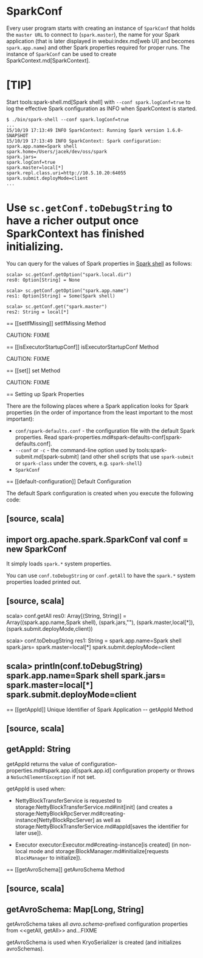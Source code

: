 # SparkConf

Every user program starts with creating an instance of `SparkConf` that holds the `master URL` to connect to (`spark.master`), the name for your Spark application (that is later displayed in webui:index.md[web UI] and becomes `spark.app.name`) and other Spark properties required for proper runs. The instance of `SparkConf` can be used to create SparkContext.md[SparkContext].

[TIP]
====
Start tools:spark-shell.md[Spark shell] with `--conf spark.logConf=true` to log the effective Spark configuration as INFO when SparkContext is started.

```
$ ./bin/spark-shell --conf spark.logConf=true
...
15/10/19 17:13:49 INFO SparkContext: Running Spark version 1.6.0-SNAPSHOT
15/10/19 17:13:49 INFO SparkContext: Spark configuration:
spark.app.name=Spark shell
spark.home=/Users/jacek/dev/oss/spark
spark.jars=
spark.logConf=true
spark.master=local[*]
spark.repl.class.uri=http://10.5.10.20:64055
spark.submit.deployMode=client
...
```

Use `sc.getConf.toDebugString` to have a richer output once SparkContext has finished initializing.
====

You can query for the values of Spark properties in [Spark shell](tools/spark-shell.md) as follows:

```text
scala> sc.getConf.getOption("spark.local.dir")
res0: Option[String] = None

scala> sc.getConf.getOption("spark.app.name")
res1: Option[String] = Some(Spark shell)

scala> sc.getConf.get("spark.master")
res2: String = local[*]
```

== [[setIfMissing]] setIfMissing Method

CAUTION: FIXME

== [[isExecutorStartupConf]] isExecutorStartupConf Method

CAUTION: FIXME

== [[set]] set Method

CAUTION: FIXME

== Setting up Spark Properties

There are the following places where a Spark application looks for Spark properties (in the order of importance from the least important to the most important):

* `conf/spark-defaults.conf` - the configuration file with the default Spark properties. Read spark-properties.md#spark-defaults-conf[spark-defaults.conf].
* `--conf` or `-c` - the command-line option used by tools:spark-submit.md[spark-submit] (and other shell scripts that use `spark-submit` or `spark-class` under the covers, e.g. `spark-shell`)
* `SparkConf`

== [[default-configuration]] Default Configuration

The default Spark configuration is created when you execute the following code:

[source, scala]
----
import org.apache.spark.SparkConf
val conf = new SparkConf
----

It simply loads `spark.*` system properties.

You can use `conf.toDebugString` or `conf.getAll` to have the `spark.*` system properties loaded printed out.

[source, scala]
----
scala> conf.getAll
res0: Array[(String, String)] = Array((spark.app.name,Spark shell), (spark.jars,""), (spark.master,local[*]), (spark.submit.deployMode,client))

scala> conf.toDebugString
res1: String =
spark.app.name=Spark shell
spark.jars=
spark.master=local[*]
spark.submit.deployMode=client

scala> println(conf.toDebugString)
spark.app.name=Spark shell
spark.jars=
spark.master=local[*]
spark.submit.deployMode=client
----

== [[getAppId]] Unique Identifier of Spark Application -- getAppId Method

[source, scala]
----
getAppId: String
----

getAppId returns the value of configuration-properties.md#spark.app.id[spark.app.id] configuration property or throws a `NoSuchElementException` if not set.

getAppId is used when:

* NettyBlockTransferService is requested to storage:NettyBlockTransferService.md#init[init] (and creates a storage:NettyBlockRpcServer.md#creating-instance[NettyBlockRpcServer] as well as storage:NettyBlockTransferService.md#appId[saves the identifier for later use]).

* Executor executor:Executor.md#creating-instance[is created] (in non-local mode and storage:BlockManager.md#initialize[requests `BlockManager` to initialize]).

== [[getAvroSchema]] getAvroSchema Method

[source, scala]
----
getAvroSchema: Map[Long, String]
----

getAvroSchema takes all *avro.schema*-prefixed configuration properties from <<getAll, getAll>> and...FIXME

getAvroSchema is used when KryoSerializer is created (and initializes avroSchemas).
